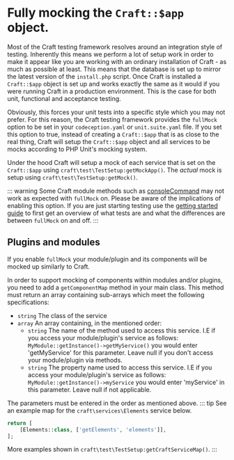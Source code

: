 # Fully mocking the `Craft::$app` object.

Most of the Craft testing framework resolves around an integration style of testing.
Inherently this means we perform a lot of setup work in order to make it appear
like you are working with an ordinary installation of Craft - as much as possible at least.
This means that the database is set up to mirror the latest version of the `install.php` script.
Once Craft is installed a `Craft::$app` object is set up and works exactly the same
as it would if you were running Craft in a production environment. This is the case for both
unit, functional and acceptance testing.

Obviously, this forces your unit tests into a specific style which you may not prefer.
For this reason, the Craft testing framework provides the `fullMock` option
to be set
in your `codeception.yaml` or `unit.suite.yaml` file. If you set this option to true,
instead of creating a `Craft::$app` that is as close to the real thing, Craft will
setup the `Craft::$app` object and all services to be mocks according to
PHP Unit's mocking system.

Under the hood Craft will setup a mock of each service that is set on the `Craft::$app`
using `craft\test\TestSetup:getMockApp()`. The _actual_ mock is setup using
`craft\test\TestSetup:getMock()`.

::: warning
Some Craft module methods such as [consoleCommand](../testing-craft/console.md) may not work as expected with `fullMock` on.
Please be aware of the implications of enabling this option. If you are just starting testing
use the [getting started guide](../testing-craft/getting-started.md)
to first get an overview of what tests are and
what the differences are between `fullMock` on and off.
:::

## Plugins and modules
If you enable `fullMock` your module/plugin and its components will be mocked
up similarly to Craft.

In order to support mocking of components within modules and/or plugins, you need to add
a `getComponentMap` method in your main class. This method must return an array
containing sub-arrays which meet the following specifications:

- `string` The class of the service
- `array` An array containing, in the mentioned order:
  - `string` The name of the method used to access this service. I.E if you access
  your module/plugin's service as follows: `MyModule::getInstance()->getMyService()`
  you would enter 'getMyService' for this parameter. Leave null if you don't access
  your module/plugin via methods.
  - `string` The property name used to access this service. I.E
  if you access your module/plugin's service as follows:
   `MyModule::getInstance()->myService` you would enter 'myService' in this parameter.
   Leave null if not applicable.

The parameters must be entered in the order as mentioned above.
::: tip
See an example map for the `craft\services\Elements` service below.

```php
return [
    [Elements::class, ['getElements', 'elements']],
];
```
More examples shown in `craft\test\TestSetup:getCraftServiceMap()`.
:::
